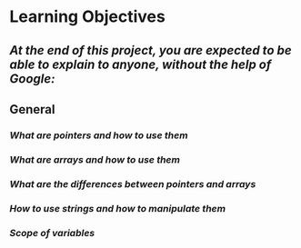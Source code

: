 # Learning Objectives

## <i>At the end of this project, you are expected to be able to explain to anyone, without the help of Google:
</i>


## General

### <i>What are pointers and how to use them</i>

### <i>What are arrays and how to use them</i>

### <i>What are the differences between pointers and arrays</i>

### <i>How to use strings and how to manipulate them</i>

### <i>Scope of variables</i>
